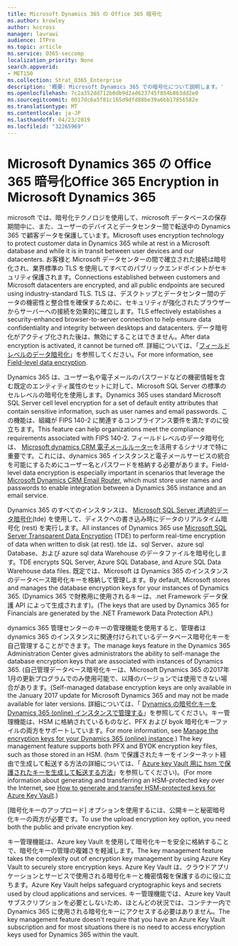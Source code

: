 ```yaml
---
title: Microsoft Dynamics 365 の Office 365 暗号化
ms.author: krowley
author: kccross
manager: laurawi
audience: ITPro
ms.topic: article
ms.service: O365-seccomp
localization_priority: None
search.appverid:
- MET150
ms.collection: Strat_O365_Enterprise
description: '概要: Microsoft Dynamics 365 での暗号化について説明します。'
ms.openlocfilehash: 7c2a352dd712b0db9d2ad623745f854b863dd2e0
ms.sourcegitcommit: 0017dc6a5f81c165d9dfd88be39a6bb17856582e
ms.translationtype: MT
ms.contentlocale: ja-JP
ms.lasthandoff: 04/23/2019
ms.locfileid: "32265969"
---
```

# <a name="office-365-encryption-in-microsoft-dynamics-365"></a><span data-ttu-id="f22d9-103">Microsoft Dynamics 365 の Office 365 暗号化</span><span class="sxs-lookup"><span data-stu-id="f22d9-103">Office 365 Encryption in Microsoft Dynamics 365</span></span>

<span data-ttu-id="f22d9-104">microsoft では、暗号化テクノロジを使用して、microsoft データベースの保存期間中に、また、ユーザーのデバイスとデータセンター間で転送中の Dynamics 365 で顧客データを保護しています。</span><span class="sxs-lookup"><span data-stu-id="f22d9-104">Microsoft uses encryption technology to protect customer data in Dynamics 365 while at rest in a Microsoft database and while it is in transit between user devices and our datacenters.</span></span> <span data-ttu-id="f22d9-105">お客様と Microsoft データセンターの間で確立された接続は暗号化され、業界標準の TLS を使用してすべてのパブリックエンドポイントがセキュリティ保護されます。</span><span class="sxs-lookup"><span data-stu-id="f22d9-105">Connections established between customers and Microsoft datacenters are encrypted, and all public endpoints are secured using industry-standard TLS.</span></span> <span data-ttu-id="f22d9-106">TLS は、デスクトップとデータセンター間のデータの機密性と整合性を確保するために、セキュリティが強化されたブラウザーからサーバーへの接続を効果的に確立します。</span><span class="sxs-lookup"><span data-stu-id="f22d9-106">TLS effectively establishes a security-enhanced browser-to-server connection to help ensure data confidentiality and integrity between desktops and datacenters.</span></span> <span data-ttu-id="f22d9-107">データ暗号化がアクティブ化された後は、無効にすることはできません。</span><span class="sxs-lookup"><span data-stu-id="f22d9-107">After data encryption is activated, it cannot be turned off.</span></span> <span data-ttu-id="f22d9-108">詳細については、「[フィールドレベルのデータ暗号化](https://msdn.microsoft.com/en-us/library/dn481562.aspx)」を参照してください。</span><span class="sxs-lookup"><span data-stu-id="f22d9-108">For more information, see [Field-level data encryption](https://msdn.microsoft.com/en-us/library/dn481562.aspx).</span></span>

<span data-ttu-id="f22d9-109">Dynamics 365 は、ユーザー名や電子メールのパスワードなどの機密情報を含む既定のエンティティ属性のセットに対して、Microsoft SQL Server の標準のセルレベルの暗号化を使用します。</span><span class="sxs-lookup"><span data-stu-id="f22d9-109">Dynamics 365 uses standard Microsoft SQL Server cell level encryption for a set of default entity attributes that contain sensitive information, such as user names and email passwords.</span></span> <span data-ttu-id="f22d9-110">この機能は、組織が FIPS 140-2 に関連するコンプライアンス要件を満たすのに役立ちます。</span><span class="sxs-lookup"><span data-stu-id="f22d9-110">This feature can help organizations meet the compliance requirements associated with FIPS 140-2.</span></span> <span data-ttu-id="f22d9-111">フィールドレベルのデータ暗号化は、 [Microsoft dynamics CRM 電子メールルーター](https://technet.microsoft.com/en-us/library/hh699800.aspx)を活用するシナリオで特に重要です。これには、dynamics 365 インスタンスと電子メールサービスの統合を可能にするためにユーザー名とパスワードを格納する必要があります。</span><span class="sxs-lookup"><span data-stu-id="f22d9-111">Field-level data encryption is especially important in scenarios that leverage the [Microsoft Dynamics CRM Email Router](https://technet.microsoft.com/en-us/library/hh699800.aspx), which must store user names and passwords to enable integration between a Dynamics 365 instance and an email service.</span></span> 

<span data-ttu-id="f22d9-112">Dynamics 365 のすべてのインスタンスは、 [Microsoft SQL Server 透過的データ暗号化](https://docs.microsoft.com/sql/relational-databases/security/encryption/transparent-data-encryption?view=sql-server-2017)(tde) を使用して、ディスクへの書き込み時にデータのリアルタイム暗号化 (rest) を実行します。</span><span class="sxs-lookup"><span data-stu-id="f22d9-112">All instances of Dynamics 365 use [Microsoft SQL Server Transparent Data Encryption](https://docs.microsoft.com/sql/relational-databases/security/encryption/transparent-data-encryption?view=sql-server-2017) (TDE) to perform real-time encryption of data when written to disk (at rest).</span></span> <span data-ttu-id="f22d9-113">tde は、sql Server、azure sql Database、および azure sql data Warehouse のデータファイルを暗号化します。</span><span class="sxs-lookup"><span data-stu-id="f22d9-113">TDE encrypts SQL Server, Azure SQL Database, and Azure SQL Data Warehouse data files.</span></span> <span data-ttu-id="f22d9-114">既定では、Microsoft は Dynamics 365 のインスタンスのデータベース暗号化キーを格納して管理します。</span><span class="sxs-lookup"><span data-stu-id="f22d9-114">By default, Microsoft stores and manages the database encryption keys for your instances of Dynamics 365.</span></span> <span data-ttu-id="f22d9-115">(Dynamics 365 で財務用に使用されるキーは、.net Framework データ保護 API によって生成されます)。</span><span class="sxs-lookup"><span data-stu-id="f22d9-115">(The keys that are used by Dynamics 365 for Financials are generated by the .NET Framework Data Protection API.)</span></span> 

<span data-ttu-id="f22d9-116">dynamics 365 管理センターのキーの管理機能を使用すると、管理者は dynamics 365 のインスタンスに関連付けられているデータベース暗号化キーを自己管理することができます。</span><span class="sxs-lookup"><span data-stu-id="f22d9-116">The manage keys feature in the Dynamics 365 Administration Center gives administrators the ability to self-manage the database encryption keys that are associated with instances of Dynamics 365.</span></span> <span data-ttu-id="f22d9-117">(自己管理データベース暗号化キーは、Microsoft Dynamics 365 の2017年1月の更新プログラムでのみ使用可能で、以降のバージョンでは使用できない場合があります。</span><span class="sxs-lookup"><span data-stu-id="f22d9-117">(Self-managed database encryption keys are only available in the January 2017 update for Microsoft Dynamics 365 and may not be made available for later versions.</span></span> <span data-ttu-id="f22d9-118">詳細については、「 [Dynamics の暗号化キーを Dynamics 365 (online) インスタンスで管理する](https://docs.microsoft.com/dynamics365/customer-engagement/admin/manage-encryption-keys-instance)」を参照してください。キー管理機能は、HSM に格納されているものなど、PFX および byok 暗号化キーファイルの両方をサポートしています。</span><span class="sxs-lookup"><span data-stu-id="f22d9-118">For more information, see [Manage the encryption keys for your Dynamics 365 (online) instance](https://docs.microsoft.com/dynamics365/customer-engagement/admin/manage-encryption-keys-instance).) The key management feature supports both PFX and BYOK encryption key files, such as those stored in an HSM.</span></span> <span data-ttu-id="f22d9-119">(hsm で保護されたキーをインターネット経由で生成して転送する方法の詳細については、「 [Azure key Vault 用に hsm で保護されたキーを生成して転送する方法](https://docs.microsoft.com/azure/key-vault/key-vault-hsm-protected-keys)」を参照してください)。</span><span class="sxs-lookup"><span data-stu-id="f22d9-119">(For more information about generating and transferring an HSM-protected key over the Internet, see [How to generate and transfer HSM-protected keys for Azure Key Vault](https://docs.microsoft.com/azure/key-vault/key-vault-hsm-protected-keys).)</span></span> 

<span data-ttu-id="f22d9-120">[暗号化キーのアップロード] オプションを使用するには、公開キーと秘密暗号化キーの両方が必要です。</span><span class="sxs-lookup"><span data-stu-id="f22d9-120">To use the upload encryption key option, you need both the public and private encryption key.</span></span>

<span data-ttu-id="f22d9-121">キー管理機能は、Azure key Vault を使用して暗号化キーを安全に格納することで、暗号化キーの管理の複雑さを軽減します。</span><span class="sxs-lookup"><span data-stu-id="f22d9-121">The key management feature takes the complexity out of encryption key management by using Azure Key Vault to securely store encryption keys.</span></span> <span data-ttu-id="f22d9-122">Azure Key Vault は、クラウドアプリケーションとサービスで使用される暗号化キーと機密情報を保護するのに役に立ちます。</span><span class="sxs-lookup"><span data-stu-id="f22d9-122">Azure Key Vault helps safeguard cryptographic keys and secrets used by cloud applications and services.</span></span> <span data-ttu-id="f22d9-123">キー管理機能では、Azure key Vault サブスクリプションを必要としないため、ほとんどの状況では、コンテナー内で Dynamics 365 に使用される暗号化キーにアクセスする必要はありません。</span><span class="sxs-lookup"><span data-stu-id="f22d9-123">The key management feature doesn't require that you have an Azure Key Vault subscription and for most situations there is no need to access encryption keys used for Dynamics 365 within the vault.</span></span>
